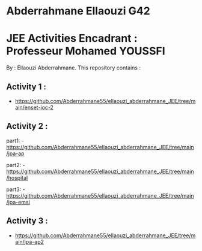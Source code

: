 # Abderrahmane Ellaouzi G42
#  JEE Activities Encadrant : Professeur Mohamed YOUSSFI 
               

By : Ellaouzi Abderrahmane. This repository contains :

## Activity 1 :

- https://github.com/Abderrahmane55/ellaouzi_abderrahmane_JEE/tree/main/enset-ioc-2

## Activity 2 :

part1: - https://github.com/Abderrahmane55/ellaouzi_abderrahmane_JEE/tree/main/jpa-ap

part2: - https://github.com/Abderrahmane55/ellaouzi_abderrahmane_JEE/tree/main/hospital

part3: - https://github.com/Abderrahmane55/ellaouzi_abderrahmane_JEE/tree/main/jpa-emsi

## Activity 3 : 

- https://github.com/Abderrahmane55/ellaouzi_abderrahmane_JEE/tree/main/jpa-ap2 
